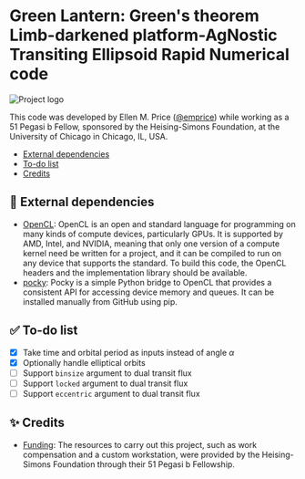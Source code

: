# Green Lantern: Green's theorem Limb-darkened platform-AgNostic Transiting Ellipsoid Rapid Numerical code

![Project logo](/assets/logo.png)

This code was developed by Ellen M. Price ([@emprice](https://github.com/emprice))
while working as a 51 Pegasi b Fellow, sponsored by the Heising-Simons Foundation,
at the University of Chicago in Chicago, IL, USA.

 + [External dependencies](#cactus-external-dependencies)
 + [To-do list](#white_check_mark-to-do-list)
 + [Credits](#sparkles-credits)

## :cactus: External dependencies

 + [OpenCL](https://www.khronos.org/opencl): OpenCL is an open and standard
   language for programming on many kinds of compute devices, particularly
   GPUs. It is supported by AMD, Intel, and NVIDIA, meaning that only one
   version of a compute kernel need be written for a project, and it can
   be compiled to run on any device that supports the standard. To build
   this code, the OpenCL headers and the implementation library should
   be available.
 + [pocky](https://github.com/emprice/pocky): Pocky is a simple Python
   bridge to OpenCL that provides a consistent API for accessing device
   memory and queues. It can be installed manually from GitHub using pip.

## :white_check_mark: To-do list

 - [x] Take time and orbital period as inputs instead of angle $\alpha$
 - [x] Optionally handle elliptical orbits
 - [ ] Support `binsize` argument to dual transit flux
 - [ ] Support `locked` argument to dual transit flux
 - [ ] Support `eccentric` argument to dual transit flux

## :sparkles: Credits

 + [Funding](https://www.hsfoundation.org/programs/science/51-pegasi-b-fellowship):
   The resources to carry out this project, such as work compensation and
   a custom workstation, were provided by the Heising-Simons Foundation through
   their 51 Pegasi b Fellowship.

<!-- vim: set ft=markdown: -->
